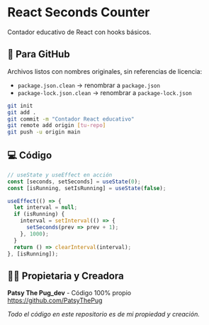 # React Seconds Counter

Contador educativo de React con hooks básicos.

## 🚀 Para GitHub

Archivos listos con nombres originales, sin referencias de licencia:
- `package.json.clean` → renombrar a `package.json`
- `package-lock.json.clean` → renombrar a `package-lock.json`

```bash
git init
git add .
git commit -m "Contador React educativo"  
git remote add origin [tu-repo]
git push -u origin main
```

## 💻 Código

```javascript
// useState y useEffect en acción
const [seconds, setSeconds] = useState(0);
const [isRunning, setIsRunning] = useState(false);

useEffect(() => {
  let interval = null;
  if (isRunning) {
    interval = setInterval(() => {
      setSeconds(prev => prev + 1);
    }, 1000);
  }
  return () => clearInterval(interval);
}, [isRunning]);
```

## 👩‍💻 Propietaria y Creadora

**Patsy The Pug_dev** - Código 100% propio  
https://github.com/PatsyThePug  

*Todo el código en este repositorio es de mi propiedad y creación.*